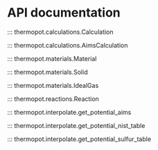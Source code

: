 # API documentation

::: thermopot.calculations.Calculation

::: thermopot.calculations.AimsCalculation

::: thermopot.materials.Material

::: thermopot.materials.Solid

::: thermopot.materials.IdealGas

::: thermopot.reactions.Reaction

::: thermopot.interpolate.get_potential_aims

::: thermopot.interpolate.get_potential_nist_table

::: thermopot.interpolate.get_potential_sulfur_table



